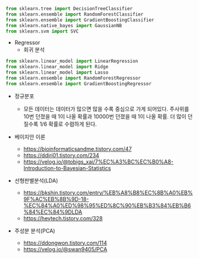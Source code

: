 
```python
from sklearn.tree import DecisionTreeClassifier
from sklearn.ensemble import RandomForestClassifier
from sklearn.ensemble import GradientBoostingClassifier
from sklearn.native_bayes import GaussianNB
from sklearn.svm import SVC
```

 - Regressor
    - 회귀 분석
```python
from sklearn.linear_model import LinearRegression
from sklearn.linear_model import Ridge
from sklearn.linear_model import Lasso
from sklearn.ensemble import RandomForestRegressor
from sklearn.ensemble import GradientBoostingRegressor 
```

 - 정규분포
    - 모든 데이터는 데이터가 많으면 많을 수록 중심으로 가게 되어있다. 주사위를 10번 던졌을 때 1이 나올 확률과 10000번 던졌을 때 1이 나올 확률. 더 많이 던질수록 1/6 확률로 수렴하게 된다.
 - 베이지안 이론
    - https://bioinformaticsandme.tistory.com/47
    - https://ddiri01.tistory.com/234
    - https://velog.io/@tobigs_xai/7%EC%A3%BC%EC%B0%A8-Introduction-to-Bayesian-Statistics

 - 선형판별분석(LDA)
    - https://bkshin.tistory.com/entry/%EB%A8%B8%EC%8B%A0%EB%9F%AC%EB%8B%9D-18-%EC%84%A0%ED%98%95%ED%8C%90%EB%B3%84%EB%B6%84%EC%84%9DLDA
    - https://heytech.tistory.com/328
 - 주성분 분석(PCA)
    - https://ddongwon.tistory.com/114
    - https://velog.io/@swan9405/PCA
